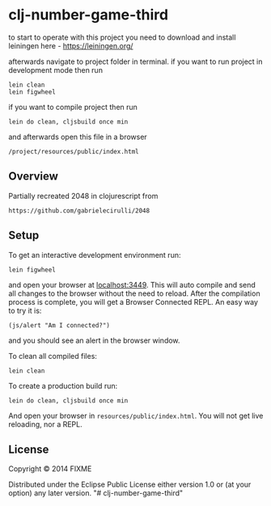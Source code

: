 # clj-number-game-third

to start to operate with this project you need to download and install leiningen here - https://leiningen.org/

afterwards navigate to project folder in terminal.
if you want to run project in development mode then run

	lein clean
	lein figwheel

if you want to compile project then run

	lein do clean, cljsbuild once min

and afterwards open this file in a browser 
 
	/project/resources/public/index.html 
	
## Overview

Partially recreated 2048 in clojurescript from

	https://github.com/gabrielecirulli/2048
	


## Setup

To get an interactive development environment run:

    lein figwheel

and open your browser at [localhost:3449](http://localhost:3449/).
This will auto compile and send all changes to the browser without the
need to reload. After the compilation process is complete, you will
get a Browser Connected REPL. An easy way to try it is:

    (js/alert "Am I connected?")

and you should see an alert in the browser window.

To clean all compiled files:

    lein clean

To create a production build run:

    lein do clean, cljsbuild once min

And open your browser in `resources/public/index.html`. You will not
get live reloading, nor a REPL. 

## License

Copyright © 2014 FIXME

Distributed under the Eclipse Public License either version 1.0 or (at your option) any later version.
"# clj-number-game-third" 
